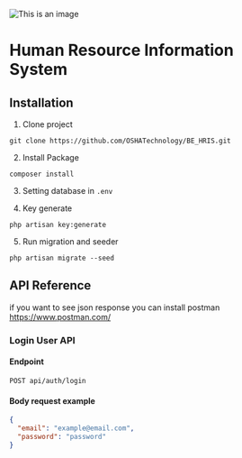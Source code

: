 ![This is an image](https://oshatechnology.com/static/media/oranye.9f948cc76edf88d2a4fc.png)

# **Human Resource Information System**

##   **Installation**

1. Clone project
```
git clone https://github.com/OSHATechnology/BE_HRIS.git
```

2. Install Package
```
composer install
```

3. Setting database in `.env`

4. Key generate
```
php artisan key:generate
```

5. Run migration and seeder
```
php artisan migrate --seed
```

## **API Reference**
if you want to see json response you can install postman 
https://www.postman.com/

### Login User API

#### Endpoint
```
POST api/auth/login
```

#### Body request example
```json
{
  "email": "example@email.com",
  "password": "password"
}
```
